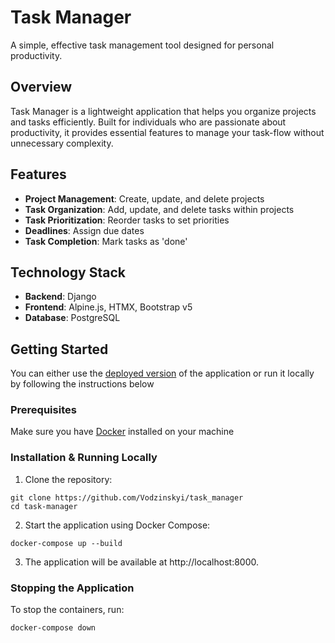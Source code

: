 # Task Manager

A simple, effective task management tool designed for personal productivity.

## Overview
Task Manager is a lightweight application that helps you organize projects and tasks efficiently. Built for individuals who are passionate about productivity, it provides essential features to manage your task-flow without unnecessary complexity.

## Features

- **Project Management**: Create, update, and delete projects
- **Task Organization**: Add, update, and delete tasks within projects
- **Task Prioritization**: Reorder tasks to set priorities
- **Deadlines**: Assign due dates 
- **Task Completion**: Mark tasks as 'done'

## Technology Stack

- **Backend**: Django
- **Frontend**: Alpine.js, HTMX, Bootstrap v5
- **Database**: PostgreSQL

## Getting Started
    
You can either use the [deployed version](https://task-manager-5e8t.onrender.com/) of the application or run it locally by following the instructions below

### Prerequisites

Make sure you have [Docker](https://www.docker.com/) installed on your machine

### Installation & Running Locally

1. Clone the repository:
```
git clone https://github.com/Vodzinskyi/task_manager
cd task-manager
```

2. Start the application using Docker Compose:
```
docker-compose up --build
```

3. The application will be available at http://localhost:8000.

### Stopping the Application
To stop the containers, run:
```
docker-compose down
```